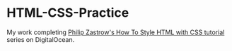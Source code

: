 # HTML-CSS-Practice

My work completing [Philip Zastrow's How To Style HTML with CSS tutorial](https://www.digitalocean.com/community/tutorial_series/how-to-style-html-with-css) series on DigitalOcean.

